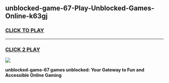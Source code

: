 
## unblocked-game-67-Play-Unblocked-Games-Online-k63gj
<h3>
<a href="https://premium76.site?title=unblocked-game-67&ref=25A">CLICK TO PLAY</a></h3>
<hr>

<h3>
<a href="https://premium76.site?title=unblocked-game-67&ref=25A">CLICK 2 PLAY</a>
  
</h3>

<a href="https://premium76.site?title=unblocked-game-67&ref=25A"><img src="https://clearcache.store/games.png"></a>


**unblocked-game-67 games unblocked: Your Gateway to Fun and Accessible Online Gaming**
